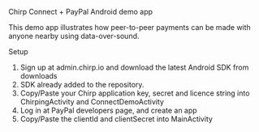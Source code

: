 Chirp Connect + PayPal Android demo app

This demo app illustrates how peer-to-peer payments can be made with anyone nearby using data-over-sound.


Setup
1. Sign up at admin.chirp.io and download the latest Android SDK from downloads
2. SDK already added to the repository.
3. Copy/Paste your Chirp application key, secret and licence string into ChirpingActivity and ConnectDemoActivity
4. Log in at PayPal developers page, and create an app
5. Copy/Paste the clientId and clientSecret into MainActivity
